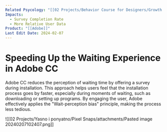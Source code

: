 ```yaml
---
Related Psycology: "[[02 Projects/Behavior Course for Designers/Growth Design/Biases/Wait-perception bias]]"
Impacts:
  - Survey Completion Rate
  - More Relative User Data
Product: "[[Adobe]]"
Last Edit Date: 2024-02-07
---
```



# Speeding Up the Waiting Experience in Adobe CC
Adobe CC reduces the perception of waiting time by offering a survey during installation. This approach helps users feel that the installation process goes by faster, especially during moments of waiting, such as downloading or setting up programs. By engaging the user, Adobe effectively applies the "Wait-perception bias" principle, making the process less tedious.

![[02 Projects/Yasno i ponyatno/Pixel Snaps/attachments/Pasted image 20240207102407.png]]